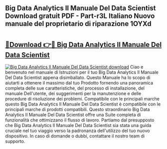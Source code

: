 ## Big Data Analytics Il Manuale Del Data Scientist Download gratuit PDF - Part-r3L Italiano Nuovo manuale del proprietario di riparazione 1OYXd

# <h2><a href="http://df95oj.blite.top/?on=Big+Data+Analytics+Il+Manuale+Del+Data+Scientist">🔗Download 👉🔴 Big Data Analytics Il Manuale Del Data Scientist</a></h2>

[![Big Data Analytics Il Manuale Del Data Scientist download](https://i.imgur.com/lujVjoI.png)](http://df95oj.blite.top/?on=Big+Data+Analytics+Il+Manuale+Del+Data+Scientist)
Ciao e benvenuto nel manuale di Istruzioni per il tuo Big Data Analytics Il Manuale Del Data Scientist appena disimballato. Questo Manuale ha lo scopo di aiutarti a ottenere il massimo dal tuo Prodotto fornendo una panoramica completa delle sue caratteristiche, del processo di installazione, del manuale Dell'utente, dei suggerimenti per la manutenzione e delle procedure di risoluzione dei problemi. Compatibile con le principali marche questo Big Data Analytics Il Manuale Del Data Scientist è compatibile con le principali marche di prodotti compatibili. Questo straordinario Big Data Analytics Il Manuale Del Data Scientist offre una Suite completa di funzionalità che ottimizzano il flusso di lavoro. Partiamo dal presupposto che Big Data Analytics Il Manuale Del Data Scientist sia stata una guida cruciale nel tuo viaggio verso la padronanza dell'utilizzo del tuo nuovo dispositivo. In caso di domande o dubbi, contattare il nostro team di supporto.
